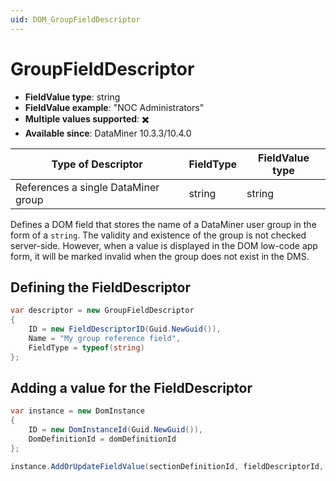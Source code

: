 ```yaml
---
uid: DOM_GroupFieldDescriptor
---
```


# GroupFieldDescriptor

- **FieldValue type**: string
- **FieldValue example**: "NOC Administrators"
- **Multiple values supported**: :heavy_multiplication_x:
- **Available since**: DataMiner 10.3.3/10.4.0

| Type of Descriptor | FieldType | FieldValue type |
|--------------------|-----------|-----------------|
| References a single DataMiner group | string | string |

Defines a DOM field that stores the name of a DataMiner user group in the form of a `string`. The validity and existence of the group is not checked server-side. However, when a value is displayed in the DOM low-code app form, it will be marked invalid when the group does not exist in the DMS.

## Defining the FieldDescriptor

```csharp
var descriptor = new GroupFieldDescriptor
{
    ID = new FieldDescriptorID(Guid.NewGuid()),
    Name = "My group reference field",
    FieldType = typeof(string)
};
```

## Adding a value for the FieldDescriptor

```csharp
var instance = new DomInstance
{
    ID = new DomInstanceId(Guid.NewGuid()),
    DomDefinitionId = domDefinitionId
};

instance.AddOrUpdateFieldValue(sectionDefinitionId, fieldDescriptorId, "NOC Operators");
```
